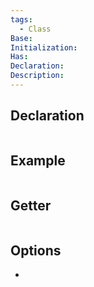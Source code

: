 ```yaml
---
tags:
  - Class
Base: 
Initialization: 
Has: 
Declaration: 
Description:
---
```


## Declaration

```cpp
```

## Example

```cpp
```

## Getter

```cpp
```

## Options
- 